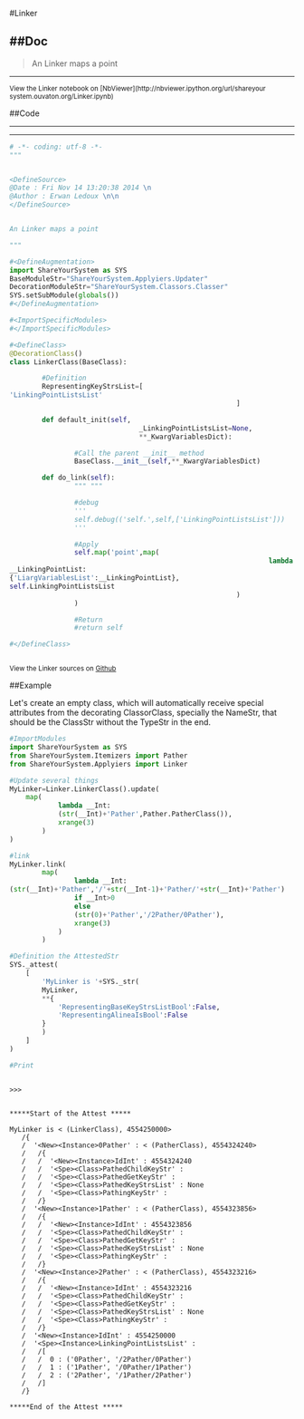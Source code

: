 

<!--
FrozenIsBool False
-->

#Linker

##Doc
----


>
> An Linker maps a point
>
>

----

<small>
View the Linker notebook on [NbViewer](http://nbviewer.ipython.org/url/shareyour
system.ouvaton.org/Linker.ipynb)
</small>




<!--
FrozenIsBool False
-->

##Code

----

<ClassDocStr>

----

```python
# -*- coding: utf-8 -*-
"""


<DefineSource>
@Date : Fri Nov 14 13:20:38 2014 \n
@Author : Erwan Ledoux \n\n
</DefineSource>


An Linker maps a point

"""

#<DefineAugmentation>
import ShareYourSystem as SYS
BaseModuleStr="ShareYourSystem.Applyiers.Updater"
DecorationModuleStr="ShareYourSystem.Classors.Classer"
SYS.setSubModule(globals())
#</DefineAugmentation>

#<ImportSpecificModules>
#</ImportSpecificModules>

#<DefineClass>
@DecorationClass()
class LinkerClass(BaseClass):

        #Definition
        RepresentingKeyStrsList=[
'LinkingPointListsList'
                                                        ]

        def default_init(self,
                                _LinkingPointListsList=None,
                                **_KwargVariablesDict):

                #Call the parent __init__ method
                BaseClass.__init__(self,**_KwargVariablesDict)

        def do_link(self):
                """ """

                #debug
                '''
                self.debug(('self.',self,['LinkingPointListsList']))
                '''

                #Apply
                self.map('point',map(
                                                                lambda
__LinkingPointList:
{'LiargVariablesList':__LinkingPointList},
self.LinkingPointListsList
                                                        )
                )

                #Return
                #return self

#</DefineClass>



```

<small>
View the Linker sources on <a href="https://github.com/Ledoux/ShareYourSystem/tr
ee/master/Pythonlogy/ShareYourSystem/Applyiers/Linker"
target="_blank">Github</a>
</small>




<!---
FrozenIsBool True
-->

##Example

Let's create an empty class, which will automatically receive
special attributes from the decorating ClassorClass,
specially the NameStr, that should be the ClassStr
without the TypeStr in the end.

```python
#ImportModules
import ShareYourSystem as SYS
from ShareYourSystem.Itemizers import Pather
from ShareYourSystem.Applyiers import Linker

#Update several things
MyLinker=Linker.LinkerClass().update(
    map(
            lambda __Int:
            (str(__Int)+'Pather',Pather.PatherClass()),
            xrange(3)
        )
)

#link
MyLinker.link(
        map(
                lambda __Int:
(str(__Int)+'Pather','/'+str(__Int-1)+'Pather/'+str(__Int)+'Pather')
                if __Int>0
                else
                (str(0)+'Pather','/2Pather/0Pather'),
                xrange(3)
            )
        )

#Definition the AttestedStr
SYS._attest(
    [
        'MyLinker is '+SYS._str(
        MyLinker,
        **{
            'RepresentingBaseKeyStrsListBool':False,
            'RepresentingAlineaIsBool':False
        }
        )
    ]
)

#Print



```


```console
>>>


*****Start of the Attest *****

MyLinker is < (LinkerClass), 4554250000>
   /{
   /  '<New><Instance>0Pather' : < (PatherClass), 4554324240>
   /   /{
   /   /  '<New><Instance>IdInt' : 4554324240
   /   /  '<Spe><Class>PathedChildKeyStr' :
   /   /  '<Spe><Class>PathedGetKeyStr' :
   /   /  '<Spe><Class>PathedKeyStrsList' : None
   /   /  '<Spe><Class>PathingKeyStr' :
   /   /}
   /  '<New><Instance>1Pather' : < (PatherClass), 4554323856>
   /   /{
   /   /  '<New><Instance>IdInt' : 4554323856
   /   /  '<Spe><Class>PathedChildKeyStr' :
   /   /  '<Spe><Class>PathedGetKeyStr' :
   /   /  '<Spe><Class>PathedKeyStrsList' : None
   /   /  '<Spe><Class>PathingKeyStr' :
   /   /}
   /  '<New><Instance>2Pather' : < (PatherClass), 4554323216>
   /   /{
   /   /  '<New><Instance>IdInt' : 4554323216
   /   /  '<Spe><Class>PathedChildKeyStr' :
   /   /  '<Spe><Class>PathedGetKeyStr' :
   /   /  '<Spe><Class>PathedKeyStrsList' : None
   /   /  '<Spe><Class>PathingKeyStr' :
   /   /}
   /  '<New><Instance>IdInt' : 4554250000
   /  '<Spe><Instance>LinkingPointListsList' :
   /   /[
   /   /  0 : ('0Pather', '/2Pather/0Pather')
   /   /  1 : ('1Pather', '/0Pather/1Pather')
   /   /  2 : ('2Pather', '/1Pather/2Pather')
   /   /]
   /}

*****End of the Attest *****



```

